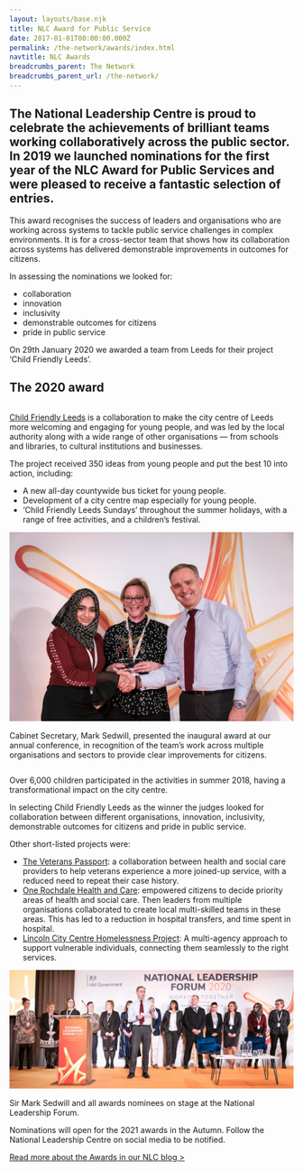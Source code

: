 ```yaml
---
layout: layouts/base.njk
title: NLC Award for Public Service
date: 2017-01-01T00:00:00.000Z
permalink: /the-network/awards/index.html
navtitle: NLC Awards
breadcrumbs_parent: The Network
breadcrumbs_parent_url: /the-network/
---
```


<div class="header-block highlight">
	<div class="container container--sm">
		<h2 class="no-margin">The National Leadership Centre is proud to celebrate the achievements of brilliant teams working collaboratively across the public sector. In 2019 we launched nominations for the first year of the NLC Award for Public Services and were pleased to receive a fantastic selection of entries.</h2>
	</div>
</div>

<div class="container container--sm vertical-padding">

This award recognises the success of leaders and organisations who are working across systems to tackle public service challenges in complex environments. It is for a cross-sector team that shows how its collaboration across systems has delivered demonstrable improvements in outcomes for citizens.

<p class="no-margin">In assessing the nominations we looked for:</p>
<ul>
	<li>collaboration</li>
	<li>innovation</li>
	<li>inclusivity</li>
	<li>demonstrable outcomes for citizens</li>
	<li>pride in public service</li>
</ul>

<p class="no-margin">On 29th January 2020 we awarded a team from Leeds for their project ‘Child Friendly Leeds’.</p>

</div>

<div class="container container--wide vertical-padding">
	<div class="section-header section-header--narrow">
		<h2 class="section-header__text"><span>The 2020 award</span></h2>
	</div>
</div>

<div class="container container-sm container--two-col">
	<div class="column">
		<p class="h3-style"><a href="https://twitter.com/Child_Leeds">Child Friendly Leeds</a> is a collaboration to make the city centre of Leeds more welcoming and engaging for young people, and was led by the local authority along with a wide range of other organisations — from schools and libraries, to cultural institutions and businesses. </p>
		<p class="no-margin">The project received 350 ideas from young people and put the best 10 into action, including:</p>
		<ul>
			<li>A new all-day countywide bus ticket for young people.</li>
			<li>Development of a city centre map especially for young people.</li>
			<li>‘Child Friendly Leeds Sundays’ throughout the summer holidays, with a range of free activities, and a children’s festival.</li>
		</ul>
	</div>
	<div class="column">
		<img class="media-full-width" src="../../static/img/network/awards-page.jpg" alt="Image of Cabinet Secretary, Mark Sedwill, presented the inaugural award at our annual conference, in recognition of the team’s work across multiple organisations and sectors to provide clear improvements for citizens."/>
		<p class="supporting-text">Cabinet Secretary, Mark Sedwill, presented the inaugural award at our annual conference, in recognition of the team’s work across multiple organisations and sectors to provide clear improvements for citizens.</p>
	</div>
</div>

<div class="container container--sm vertical-padding">

Over 6,000 children participated in the activities in summer 2018, having a transformational impact on the city centre.

In selecting Child Friendly Leeds as the winner the judges looked for collaboration between different organisations, innovation, inclusivity, demonstrable outcomes for citizens and pride in public service.

<p class="no-margin">Other short-listed projects were:</p>

- [The Veterans Passport](https://www.stockport.nhs.uk/news_13449): a collaboration between health and social care providers to help veterans experience a more joined-up service, with a reduced need to repeat their case history.
- [One Rochdale Health and Care](https://twitter.com/OneRochdaleHC): empowered citizens to decide priority areas of health and social care. Then leaders from multiple organisations collaborated to create local multi-skilled teams in these areas. This has led to a reduction in hospital transfers, and time spent in hospital.
- [Lincoln City Centre Homelessness Project](https://www.lincoln.gov.uk/downloads/file/811/lincolnshire-rough-sleeping-strategy-2019-to-2021): A multi-agency approach to support vulnerable individuals, connecting them seamlessly to the right services.

<img class="media-full-width" src="../../static/img/network/awards-page-2.jpg" alt="Image of Sir Mark Sedwill and all awards nominees on stage at the National Leadership Forum."/>
<p class="supporting-text">Sir Mark Sedwill and all awards nominees on stage at the National Leadership Forum.</p>

Nominations will open for the 2021 awards in the Autumn. Follow the National Leadership Centre on social media to be notified.

[Read more about the Awards in our NLC blog >](https://medium.com/national-leadership-centre/nlc-award-for-public-service-shortlist-d9140f46801)
</div>